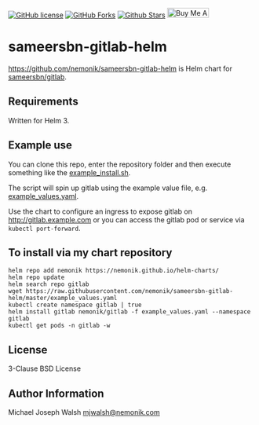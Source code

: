 [![GitHub license](https://img.shields.io/github/license/nemonik/sameersbn-gitlab-helm)](./LICENSE)
[![GitHub Forks](https://img.shields.io/github/forks/nemonik/sameersbn-gitlab-helm?style=social)](https://github.com/nemonik/ameersbn-gitlab-helm/network/members)
[![Github Stars](https://img.shields.io/github/stars/nemonik/sameersbn-gitlab-helm?style=social)](https://github.com/nemonik/ameersbn-gitlab-helm/stargazers)
<a href="https://www.buymeacoffee.com/nemonik" target="_blank"><img src="https://cdn.buymeacoffee.com/buttons/default-orange.png" alt="Buy Me A Coffee" height="20" width="85"></a>

# sameersbn-gitlab-helm

https://github.com/nemonik/sameersbn-gitlab-helm is Helm chart for [sameersbn/gitlab](https://github.com/sameersbn/docker-gitlab).

## Requirements

Written for Helm 3.

## Example use

You can clone this repo, enter the repository folder and then execute something like the [example_install.sh](example_install.sh).

The script will spin up gitlab using the example value file, e.g. [example_values.yaml](example_values.yaml).

Use the chart to configure an ingress to expose gitlab on http://gitlab.example.com or you can access the gitlab pod or service via `kubectl port-forward`.

## To install via my chart repository

```
helm repo add nemonik https://nemonik.github.io/helm-charts/
helm repo update
helm search repo gitlab
wget https://raw.githubusercontent.com/nemonik/sameersbn-gitlab-helm/master/example_values.yaml
kubectl create namespace gitlab | true
helm install gitlab nemonik/gitlab -f example_values.yaml --namespace gitlab
kubectl get pods -n gitlab -w
```

## License

3-Clause BSD License

## Author Information

Michael Joseph Walsh <mjwalsh@nemonik.com>
